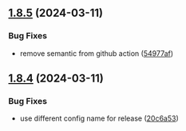 ## [1.8.5](https://github.com/friedrith/contributing-generator/compare/v1.8.4...v1.8.5) (2024-03-11)


### Bug Fixes

* remove semantic from github action ([54977af](https://github.com/friedrith/contributing-generator/commit/54977af910fdcfdddd0c84780b7e710ed340bd09))

## [1.8.4](https://github.com/friedrith/contributing-generator/compare/v1.8.3...v1.8.4) (2024-03-11)


### Bug Fixes

* use different config name for release ([20c6a53](https://github.com/friedrith/contributing-generator/commit/20c6a537d0fdaeb311bee342ec53b651c59678c6))
